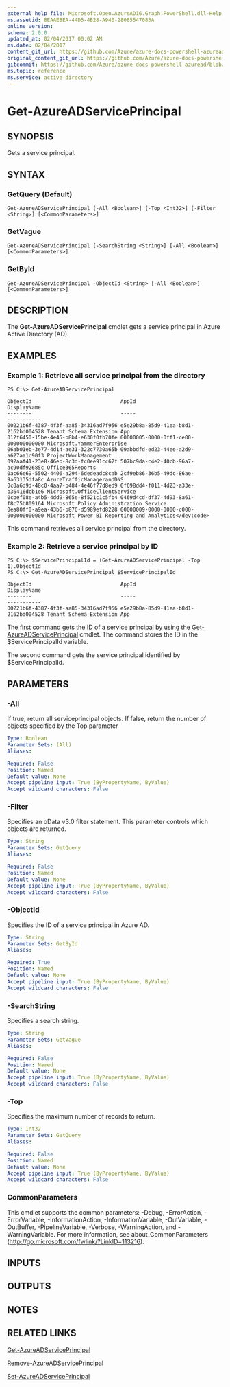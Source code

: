 ```yaml
---
external help file: Microsoft.Open.AzureAD16.Graph.PowerShell.dll-Help.xml
ms.assetid: 8EAAE8EA-44D5-4B28-A940-28085547083A
online version:
schema: 2.0.0
updated_at: 02/04/2017 00:02 AM
ms.date: 02/04/2017
content_git_url: https://github.com/Azure/azure-docs-powershell-azuread/blob/VinceSmith-patch-9/Azure%20AD%20Cmdlets/AzureAD/v2/Get-AzureADServicePrincipal.md
original_content_git_url: https://github.com/Azure/azure-docs-powershell-azuread/blob/VinceSmith-patch-9/Azure%20AD%20Cmdlets/AzureAD/v2/Get-AzureADServicePrincipal.md
gitcommit: https://github.com/Azure/azure-docs-powershell-azuread/blob/3c958c260fe07ce8f34599794f089c4b3c1b8115
ms.topic: reference
ms.service: active-directory
---
```


# Get-AzureADServicePrincipal

## SYNOPSIS
Gets a service principal.

## SYNTAX

### GetQuery (Default)
```
Get-AzureADServicePrincipal [-All <Boolean>] [-Top <Int32>] [-Filter <String>] [<CommonParameters>]
```

### GetVague
```
Get-AzureADServicePrincipal [-SearchString <String>] [-All <Boolean>] [<CommonParameters>]
```

### GetById
```
Get-AzureADServicePrincipal -ObjectId <String> [-All <Boolean>] [<CommonParameters>]
```

## DESCRIPTION
The **Get-AzureADServicePrincipal** cmdlet gets a service principal in Azure Active Directory (AD).

## EXAMPLES

### Example 1: Retrieve all service principal from the directory
```
PS C:\> Get-AzureADServicePrincipal

ObjectId                             AppId                                DisplayName
--------                             -----                                -----------
00221b6f-4387-4f3f-aa85-34316ad7f956 e5e29b8a-85d9-41ea-b8d1-2162bd004528 Tenant Schema Extension App
012f6450-15be-4e45-b8b4-e630f0fb70fe 00000005-0000-0ff1-ce00-000000000000 Microsoft.YammerEnterprise
06ab01eb-3e77-4d14-ae31-322c7730a65b 09abbdfd-ed23-44ee-a2d9-a627aa1c90f3 ProjectWorkManagement
092aaf41-23e8-46eb-8c3d-fc0ee91cc62f 507bc9da-c4e2-40cb-96a7-ac90df92685c Office365Reports
0ac66e69-5502-4406-a294-6dedeadc8cab 2cf9eb86-36b5-49dc-86ae-9a63135dfa8c AzureTrafficManagerandDNS
0c0a6d9d-48c0-4aa7-b484-4e46f77d8ed9 0f698dd4-f011-4d23-a33e-b36416dcb1e6 Microsoft.OfficeClientService
0cbef08e-a4b5-4dd9-865e-8f521c1c5fb4 0469d4cd-df37-4d93-8a61-f8c75b809164 Microsoft Policy Administration Service
0ea80ff0-a9ea-43b6-b876-d5989efd8228 00000009-0000-0000-c000-000000000000 Microsoft Power BI Reporting and Analytics</dev:code>
```

This command retrieves all service principal from the directory. 

### Example 2: Retrieve a service principal by ID
```
PS C:\> $ServicePrincipalId = (Get-AzureADServicePrincipal -Top 1).ObjectId
PS C:\> Get-AzureADServicePrincipal $ServicePrincipalId

ObjectId                             AppId                                DisplayName
--------                             -----                                -----------
00221b6f-4387-4f3f-aa85-34316ad7f956 e5e29b8a-85d9-41ea-b8d1-2162bd004528 Tenant Schema Extension App
```

The first command gets the ID of a service principal by using the [Get-AzureADServicePrincipal](./Get-AzureADServicePrincipal.md) cmdlet. 
The command stores the ID in the $ServicePrincipalId variable.

The second command gets the service principal identified by $ServicePrincipalId. 

## PARAMETERS

### -All
If true, return all serviceprincipal objects. If false, return the number of objects specified by the Top parameter

```yaml
Type: Boolean
Parameter Sets: (All)
Aliases: 

Required: False
Position: Named
Default value: None
Accept pipeline input: True (ByPropertyName, ByValue)
Accept wildcard characters: False
```

### -Filter
Specifies an oData v3.0 filter statement. This parameter controls which objects are returned.

```yaml
Type: String
Parameter Sets: GetQuery
Aliases: 

Required: False
Position: Named
Default value: None
Accept pipeline input: True (ByPropertyName, ByValue)
Accept wildcard characters: False
```

### -ObjectId
Specifies the ID of a service principal in Azure AD.

```yaml
Type: String
Parameter Sets: GetById
Aliases: 

Required: True
Position: Named
Default value: None
Accept pipeline input: True (ByPropertyName, ByValue)
Accept wildcard characters: False
```

### -SearchString
Specifies a search string.
```yaml
Type: String
Parameter Sets: GetVague
Aliases: 

Required: False
Position: Named
Default value: None
Accept pipeline input: True (ByPropertyName, ByValue)
Accept wildcard characters: False
```

### -Top
Specifies the maximum number of records to return.

```yaml
Type: Int32
Parameter Sets: GetQuery
Aliases: 

Required: False
Position: Named
Default value: None
Accept pipeline input: True (ByPropertyName, ByValue)
Accept wildcard characters: False
```

### CommonParameters
This cmdlet supports the common parameters: -Debug, -ErrorAction, -ErrorVariable, -InformationAction, -InformationVariable, -OutVariable, -OutBuffer, -PipelineVariable, -Verbose, -WarningAction, and -WarningVariable. For more information, see about_CommonParameters (http://go.microsoft.com/fwlink/?LinkID=113216).

## INPUTS

## OUTPUTS

## NOTES

## RELATED LINKS

[Get-AzureADServicePrincipal](./Get-AzureADServicePrincipal.md)

[Remove-AzureADServicePrincipal](./Remove-AzureADServicePrincipal.md)

[Set-AzureADServicePrincipal](./Set-AzureADServicePrincipal.md)
